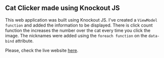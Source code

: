 ## Cat Clicker made using Knockout JS

This web application was built using Knockout JS. I've created a `ViewModel function` and added the information to be displayed. There is click count function the increases the number over the cat every time you click the image. The nicknames were added using the `foreach function` on the `data-bind` attribute.

Please, check the live website [here](https://fernandanauata.github.io/Courses/frontend-nanodegree/09-Project-Neighborhood-Map/Knockout-Cat-Clicker/).
